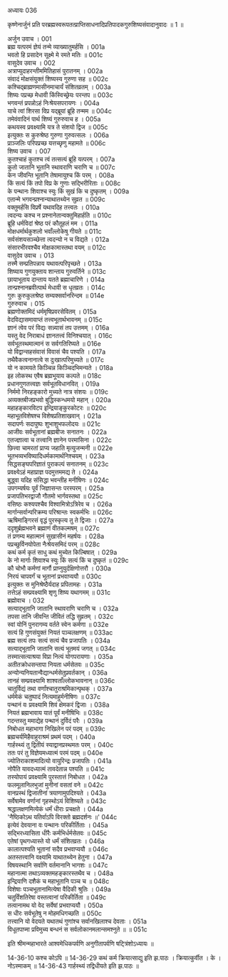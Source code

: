 अध्यायः 036

कृष्णेनार्जुनं प्रति परब्रह्मस्वरूपतत्प्राप्तिसाधनादिप्रतिपादकगुरुशिष्यसंवादानुवादः ॥ 1 ॥

अर्जुन उवाच ।	001  
ब्रह्म यत्परमं ज्ञेयं तन्मे व्याख्यातुमर्हसि ।	001a  
भवतो हि प्रसादेन सूक्ष्मे मे रमते मतिः ॥	001c  
वासुदेव उवाच ।	002  
अत्राप्युदाहरन्तीममितिहासं पुरातनम् ।	002a  
संवादं मोक्षसंयुक्तं शिष्यस्य गुरुणा सह ॥	002c  
कश्चिद्ब्राह्मणमासीनमाचार्यं संशितव्रतम् ।	003a  
शिष्यः पप्रच्छ मेधावी किंस्विच्छ्रेयः परन्तप ॥	003c  
भगवन्तं प्रपन्नोऽहं निःश्रेयसपरायणः ।	004a  
याचे त्वां शिरसा विप्र यद्ब्रूयां ब्रूहि तन्मम ॥	004c  
तमेवंवादिनं पार्थ शिष्यं गुरुरुवाच ह ।	005a  
कथयस्व प्रवक्ष्यामि यत्र ते संशयो द्विज ॥	005c  
इत्युक्तः स कुरुश्रेष्ठ गुरुणा गुरुवत्सलः ।	006a  
प्राञ्जलिः परिपप्रच्छ यत्तच्छृणु महामते ॥	006c  
शिष्य उवाच ।	007  
कुतश्चाहं कुतश्च त्वं तत्सत्यं ब्रूहि यत्परम् ।	007a  
कुतो जातानि भूतानि स्थावराणि चराणि च ॥	007c  
केन जीवन्ति भूतानि तेषामायुश्च किं परम् ।	008a  
किं सत्यं किं तपो विप्र के गुणाः सद्भिरीरिताः ॥	008c  
के पन्थानः शिवाश्च स्युः किं सुखं कि च दुष्कृतम् ।	009a  
एतान्मे भगवन्प्रश्नान्याथातथ्येन सुव्रत ॥	009c  
वक्तुमर्हसि विप्रर्षे यथावदिह तत्त्वतः ।	010a  
त्वदन्यः कश्च न प्रश्नानेतान्वक्तुमिहार्हति ॥	010c  
ब्रूहि धर्मविदां श्रेष्ठ परं कौतूहलं मम ।	011a  
मोक्षधर्मार्थकुशलो भवाँल्लोकेषु गीयते ॥	011c  
सर्वसंशयसञ्च्छेत्ता त्वदन्यो न च विद्यते ।	012a  
संसारभीरवश्चैव मोक्षकामास्तथा वयम् ॥	012c  
वासुदेव उवाच ।	013  
तस्मै सम्प्रतिपन्नाय यथावत्परिपृच्छते ।	013a  
शिष्याय गुणयुक्ताय शान्ताय गुरुवर्तिने ॥	013c  
छायाभूताय दान्ताय यतते ब्रह्माचारिणे ।	014a  
तान्प्रश्नानब्रवीत्पार्थ मेधावी स धृतव्रतः ।	014c  
गुरुः कुरुकुलश्रेष्ठ सम्यक्सर्वानरिन्दम ॥	014e  
गुरुरुवाच ।	015  
ब्रह्मणोक्तमिदं धर्ममृषिप्रवरसेवितम् ।	015a  
वेदविद्यासमावाप्तं तत्त्वभूतार्थभावनम् ॥	015c  
ज्ञानं त्वेव परं विद्यः सन्न्यासं तप उत्तमम् ।	016a  
यस्तु वेद निराबाधं ज्ञानतत्त्वं विनिश्चयात् ।	016c  
सर्वभूतस्थमात्मानं स सर्वगतिरिष्यते ॥	016e  
यो विद्वान्सहसंवासं विवासं चैव पश्यति ।	017a  
तथैवैकत्वनानात्वे स दुःखात्परिमुच्यते ॥	017c  
यो न कामयते किञ्चिन्न किञ्चिदभिमन्यते ।	018a  
इह लोकस्थ एवैष ब्रह्मभूयाय कल्पते ॥	018c  
प्रधानगुणतत्त्वज्ञः सर्वभूतविधानवित् ।	019a  
निर्ममो निरहङ्कारो मुच्यते नात्र संशयः ॥	019c  
अव्यक्तबीजप्रभवो बुद्धिस्कन्धमयो महान् ।	020a  
महाहङ्कारविटप इन्द्रियाङ्कुरकोटरः ॥	020c  
महाभूतविशेषश्च विशेषप्रतिशाखवान् ।	021a  
सदापर्णः सदापुष्पः शुभाशुभफलोदयः ॥	021c  
आजीवः सर्वभूतानां ब्रह्मबीजः सनातनः ।	022a  
एतज्ज्ञात्वा च तत्त्वानि ज्ञानेन परमासिना ।	022c  
छित्त्वा चामरतां प्राप्य जहाति मृत्युजन्मनी ॥	022e  
भूतभव्यभविष्यादिधर्मकामार्थनिश्चयम् ।	023a  
सिद्धसङ्घपरिज्ञातं पुराकल्पं सनातनम् ॥	023c  
प्रवक्ष्येऽहं महाप्राज्ञ पदमुत्तममद्य ते ।	024a  
बुद्ध्वा यदिह संसिद्धा भवन्तीह मनीषिणः ॥	024c  
उपगम्यर्षयः पूर्वं जिज्ञासन्तः परस्परम् ।	025a  
प्रजापतिभरद्वाजौ गौतमो भार्गवस्तथा ॥	025c  
वसिष्ठः कश्यपश्चैव विश्वामित्रोऽत्रिरेव च ।	026a  
मार्गान्सर्वान्परिक्रम्य परिश्रान्तः स्वकर्मभिः ॥	026c  
ऋषिमाङ्गिरसं वृद्धं पुरस्कृत्य तु ते द्विजाः ।	027a  
ददृशुर्ब्रह्मभवने ब्रह्माणं वीतकल्मषम् ॥	027c  
तं प्रणम्य महात्मानं सुखासीनं महर्षयः ।	028a  
पप्रच्छुर्विनयोपेता नैःश्रेयसमिदं परम् ॥	028c  
कथं कर्म कृतं साधु कथं मुच्येत किल्बिषात् ।	029a  
के नो मार्गाः शिवाश्च स्युः किं सत्यं किं च दुष्कृतं ॥	029c  
कौ चोभौ कर्मणां मार्गौ प्राप्नुयुर्दक्षिणोत्तरौ ।	030a  
निरयं चापवर्गं च भूतानां प्रभवाप्ययौ ॥	030c  
इत्युक्तः स मुनिश्रेष्ठैर्यदाह प्रपितामहः ।	031a  
तत्तेऽहं सम्प्रवक्ष्यामि शृणु शिष्य यथागमम् ॥	031c  
ब्रह्मोवाच ।	032  
सत्याद्भूतानि जातानि स्थावराणि चराणि च ।	032a  
तपसा तानि जीवन्ति जीवितं तद्धि सुव्रतम् ।	032c  
स्वां योनिं पुनरागम्य वर्तते स्वेन कर्मणा ॥	032e  
सत्यं हि गुणसंयुक्तं नियतं पञ्चलक्षणम् ॥	033ac  
ब्रह्म सत्यं तपः सत्यं सत्यं चैव प्रजापतिः ।	034a  
सत्याद्भूतानि जातानि सत्यं भूतमयं जगत् ॥	034c  
तस्मात्सत्याश्रया विप्रा नित्यं योगपरायणाः ।	035a  
अतीतक्रोधसन्तापा नियता धर्मसेतवः ॥	035c  
अन्योन्यनियतान्वैद्यान्धर्मसेतुप्रवर्तकान् ।	036a  
तानहं सम्प्रवक्ष्यामि शाश्वताँल्लोकभावनान् ॥	036c  
चातुर्विद्यं तथा वर्णांश्चातुराश्रमिकान्पृथक् ।	037a  
धर्ममेकं चतुष्पादं नित्यमाहुर्मनीषिणः ॥	037c  
पन्थानं वः प्रवक्ष्यामि शिवं क्षेमकरं द्विजाः ।	038a  
नियतं ब्रह्मभावाय यातं पूर्वं मनीषिभिः ॥	038c  
गदन्तस्तु ममाद्येह पन्थानं दुर्विदं परैः ।	039a  
निबोधत महाभागा निखिलेन परं पदम् ॥	039c  
ब्रह्मचर्यमिहैवाहुराश्रमं प्रथमं पदम् ।	040a  
गार्हस्थ्यं तु द्वितीयं स्याद्वानप्रस्थमतः परम् ।	040c  
ततः परं तु विज्ञेयमध्यात्मं परमं पदम् ॥	040e  
ज्योतिराकाशमादित्यो वायुरिन्द्रः प्रजापतिः ।	041a  
नोपैति यावदध्यात्मं तावदेतान्न पश्यति ॥	041c  
तस्योपायं प्रवक्ष्यामि पुरस्तात्तं निबोधत ।	042a  
फलमूलानिलभुजां मुनीनां वसतां वने ॥	042c  
वानप्रस्थं द्विजातीनां त्रयाणामुपदिश्यते ।	043a  
सर्वेषामेव वर्णानां गृहस्थोऽयं विशिष्यते ॥	043c  
श्रद्धालक्षणमित्येकं धर्मं धीराः प्रचक्षते ।	044a  
\'नैष्ठिकोऽथ यतिर्वाऽपि विरक्तो ब्रह्मदर्शनः ॥\'	044c  
इत्येवं देवयाना वः पन्थानः परिकीर्तिताः ।	045a  
सद्भिरध्यासिता धीरैः कर्मभिर्धर्मसेतवः ॥	045c  
एतेषां पृथगध्यास्ते यो धर्मं संशितव्रतः ।	046a  
कालात्पश्यति भूतानां सदैव प्रभवाप्ययौ ॥	046c  
अतस्तत्त्वानि वक्ष्यामि याथातथ्येन हेतुना ।	047a  
विषयस्थानि सर्वाणि वर्तमानानि भागशः ॥	047c  
महानात्मा तथाऽव्यक्तमहङ्कारस्तथैव च ।	048a  
इन्द्रियाणि दशैकं च महाभूतानि पञ्च च ॥	048c  
विशेषाः पञ्चभूतानामित्येषा वैदिकी श्रुतिः ।	049a  
चतुर्विंशतिरेषा वस्तत्वानां परिकीर्तिता ॥	049c  
तत्वानामथ यो वेद सर्वेषां प्रभवाप्ययौ ।	050a  
स धीरः सर्वभूतेषु न मोहमधिगच्छति ॥	050c  
तत्त्वानि यो वेदयते यथातथं गुणांश्च सर्वानखिलाश्च देवताः ।	051a  
विधूतपाप्मा प्रविमुच्य बन्धनं स सर्वलोकानमलान्समश्नुते ॥ ॥	051c  

इति श्रीमन्महाभारते आश्वमेधिकपर्वणि अनुगीतापर्वणि षट्त्रिंशोऽध्यायः ॥

14-36-10 कश्च कोऽपि ॥ 14-36-29 कथं कर्म क्रियात्साद्यु इति झ.पाठः । क्रियात्कुर्वीत । के । नोऽस्माकम् ॥ 14-36-43 गार्हस्थ्यं तद्विधीयते इति झ.पाठः ॥ 
